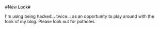 #New Look#

I'm using being hacked... twice... as an opportunity to play around with the look of my blog. Please look out for potholes.
